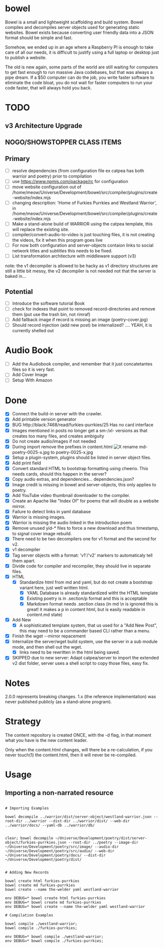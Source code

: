 # bowel
Bowel is a small and lightweight scaffolding and build system.
Bowel compiles and decompiles server objects used for generating static websites.
Bowel exists because converting user friendly data into a JSON format should be simple and fast.

Somehow, we ended up in an age where a Raspberry PI is enough to take care of all our needs,
it is difficult to justify using a full laptop or desktop just to publish a website.

The old is new again, some parts of the world are still waiting for computers to get fast enough to run massive Java codebases, but that was always a pipe dream.
If a $50 computer can do the job, you write faster software to eliminate the code bloat, you do not wait for faster computers to run your code faster, that will always hold you back.

# TODO

## v3 Architecture Upgrade

## NOGO/SHOWSTOPPER CLASS ITEMS

## Primary
- [ ] resolve dependencies (from configuration file ex catpea has both warrior and poetry) prior to compilation
- [ ] use https://www.npmjs.com/package/rc for configuration
- [ ] move website configuration out of /home/meow/Universe/Development/bowel/src/compiler/plugins/create-website/index.mjs
- [ ] changing description: 'Home of Furkies Purrkies and Westland Warrior', in /home/meow/Universe/Development/bowel/src/compiler/plugins/create-website/index.mjs
- [ ] Make a stand-alone build of WARRIOR using the catpea template, this will replace the existing site.
- [ ] compiler/convert-audio-to-video is just touching files, it is not creating the videos, fix it when this program goes live
- [ ] For now both configuration and server-objects contaion links to social network titles and subtitles this needs to be fixed.
- [ ] List transformation architecture with middleware support (v3)

note: the v1 decompiler is allowed to be hacky as v1 directory structures are still a little bit messy, the v2 decompiler is not needed not that the server is baked in...

## Potential
- [ ] Introduce the software tutorial Book
- [ ] check for indexes that point to removed record-directories and remove them (put use the trash bin, not rimraf)
- [ ] Add fallback image if record is missing an image (poetry-cover.jpg)
- [ ] Should record injection (add new post) be internalized? .... YEAH, it is currently shelled out

# Audio Book
- [ ] Add the Audiobook compiler, and remember that it just concatetantes files so it is very fast.
- [ ] Add Cover Image    
- [ ] Setup With Amazon

# Done
- [x] Connect the build-in server with the crawler.
- [x] Add printable version generator
- [x] BUG http://black:7468/read/furkies-purrkies/25 Has no card interface
- [x] Images mentioned in posts no longer get a sm-/xl- versions as that creates too many files, and creates ambiguity
- [x] Do not create audio/images if not needed
- [x] During import remove the prefixes in content.html <img src="/image/md-poetry-0025-x.jpg" alt="X"> rename md-poetry-0025-x.jpg to poetry-0025-x.jpg
- [x] Setup a plugin-system, plugins should be listed in server object files.
- [x] Add print field
- [x] Convert standard HTML to bootstrap formatting using cheerio. This needs cards, should this happen in the server?
- [x] Copy audio extras, and dependencies... dependencies.json?
- [x] Image credit is missing in bowel and server-objects, this only applies to poetry.
- [x] Add YouTube video thumbnail downloader to the compiler.
- [x] Create an Apache like "Index Of" for poems that will double as a website mirror.
- [x] Failure to detect links in yaml database
- [x] Warrior is missing images.
- [x] Warrior is missing the audio linked in the introduction poem
- [x] Remove unused yid-* files to force a new download and thus timestamp, to signal cover image rebuild.
- [x] There need to be two decompilers one for v1 format and the second for v2.
- [x] v1 decompiler
- [x] Tag server objects with a format: 'v1'/'v2' markers to automaticaly tell them apart.
- [x] Divide code for compiler and recompiler, they should live in separate files.
- [x] HTML
  - [x] Standardize html from md and yaml, but do not create a bootstrap variant here, just well written html.
    - [x] YAML Database is already standardized witht the HTML template
    - [x] Existing poetry is in .section/p format and this is acceptable
    - [x] Markdown format needs .section class (in md \n is ignored this is great! it makes a p in content html, but is easily readable in content.md state)
- [x] Add New
  - [x] A sophisticated template system, that us used for a "Add New Post", this may need to be a commander based CLI rather than a menu.
- [x] Finish the wget --mirror repacement
- [x] Internalize the server/wget build system, use the server in a sub module mode, and then shell out the wget.
  - [x] links need to be rewritten in the html being saved.
- [x] SKIPPED due to new server: Adapt catpea/server to import the extended v2 dist folder, server uses a shell script to copy those files, easy fix.

# Notes

2.0.0 represents breaking changes.
1.x (the reference implementation) was never published publicly (as a stand-alone program).

# Strategy

The content repository is created ONCE, with the -d flag,
in that moment what you have is the new content leader.

Only when the content.html changes, will there be a re-calculation,
if you never touch(1) the content.html, then it will never be re-compiled.

# Usage

## Importing a non-narrated resource


```shell

# Importing Examples

bowel decompile ../warrior/dist/server-object/westland-warrior.json --root-dir ../warrior --dist-dir ../warrior/dist/ --web-dir ../warrior/docs/ --yaml-db ../warrior/db/


clear; bowel decompile ~/Universe/Development/poetry/dist/server-object/furkies-purrkies.json --root-dir ../poetry --image-dir ~/Universe/Development/poetry/src/image/ --audio-dir ~/Universe/Development/poetry/src/audio/ --web-dir ~/Universe/Development/poetry/docs/ --dist-dir ~/Universe/Development/poetry/dist/


# Adding New Records

bowel create html furkies-purrkies
bowel create md furkies-purrkies
bowel create --name the-welder yaml westland-warrior

env DEBUG=* bowel create html furkies-purrkies
env DEBUG=* bowel create md furkies-purrkies
env DEBUG=* bowel create --name the-welder yaml westland-warrior

# Compilation Examples

bowel compile ./westland-warrior;
bowel compile ./furkies-purrkies;

env DEBUG=* bowel compile ./westland-warrior;
env DEBUG=* bowel compile ./furkies-purrkies;


```
